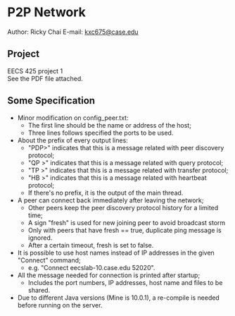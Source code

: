 # P2P Network
Author: Ricky Chai
E-mail: kxc675@case.edu

## Project
EECS 425 project 1  
See the PDF file attached.

## Some Specification
- Minor modification on config_peer.txt:
  - The first line should be the name or address of the host;
  - Three lines follows specified the ports to be used.
- About the prefix of every output lines:
  - "PDP>" indicates that this is a message related with peer discovery protocol;
  - "QP >" indicates that this is a message related with query protocol;
  - "TP >" indicates that this is a message related with transfer protocol;
  - "HB >" indicates that this is a message related with heartbeat protocol;
  - If there's no prefix, it is the output of the main thread.
- A peer can connect back immediately after leaving the network;
  - Other peers keep the peer discovery protocol history for a limited time;
  - A sign "fresh" is used for new joining peer to avoid broadcast storm
  - Only with peers that have fresh == true, duplicate ping message is ignored.
  - After a certain timeout, fresh is set to false.
- It is possible to use host names instead of IP addresses in the given "Connect" command;
  -  e.g. "Connect eecslab-10.case.edu 52020".
- All the message needed for connection is printed after startup;
  - Includes the port numbers, IP addresses, host name and files to be shared.
- Due to different Java versions (Mine is 10.0.1), a re-compile is needed before running on the server.